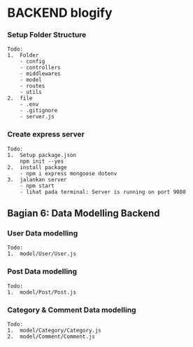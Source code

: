 # BACKEND blogify

### Setup Folder Structure

    Todo:
    1.  Folder
        - config
        - controllers
        - middlewares
        - model
        - routes
        - utils
    2.  file
        - .env
        - .gitignore
        - server.js

### Create express server

    Todo:
    1.  Setup package.json
        npm init --yes
    2.  install package
        - npm i express mongoose dotenv
    3.  jalankan server
        - npm start
        - lihat pada terminal: Server is running on port 9080

## Bagian 6: Data Modelling Backend

### User Data modelling

    Todo:
    1.  model/User/User.js

### Post Data modelling

    Todo:
    1.  model/Post/Post.js

### Category & Comment Data modelling

    Todo:
    1.  model/Category/Category.js
    2.  model/Comment/Comment.js

